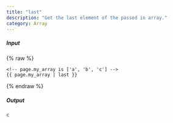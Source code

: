 ```yaml
---
title: "last"
description: "Get the last element of the passed in array."
category: Array
---
```

##### Input
{% raw %}
~~~liquid
<!-- page.my_array is ['a', 'b', 'c'] -->
{{ page.my_array | last }}
~~~
{% endraw %}

##### Output

~~~html
c
~~~
